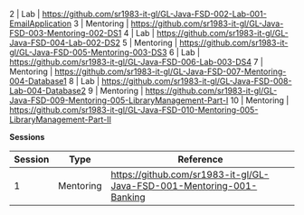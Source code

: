 
2 | Lab | https://github.com/sr1983-it-gl/GL-Java-FSD-002-Lab-001-EmailApplication
3 | Mentoring | https://github.com/sr1983-it-gl/GL-Java-FSD-003-Mentoring-002-DS1
4 | Lab | https://github.com/sr1983-it-gl/GL-Java-FSD-004-Lab-002-DS2
5 | Mentoring | https://github.com/sr1983-it-gl/GL-Java-FSD-005-Mentoring-003-DS3
6 | Lab | https://github.com/sr1983-it-gl/GL-Java-FSD-006-Lab-003-DS4
7 | Mentoring | https://github.com/sr1983-it-gl/GL-Java-FSD-007-Mentoring-004-Database1
8 | Lab | https://github.com/sr1983-it-gl/GL-Java-FSD-008-Lab-004-Database2
9 | Mentoring | https://github.com/sr1983-it-gl/GL-Java-FSD-009-Mentoring-005-LibraryManagement-Part-I
10 | Mentoring | https://github.com/sr1983-it-gl/GL-Java-FSD-010-Mentoring-005-LibraryManagement-Part-II





**Sessions**

Session | Type | Reference 
--- | --- | --- 
1 | Mentoring | https://github.com/sr1983-it-gl/GL-Java-FSD-001-Mentoring-001-Banking 
